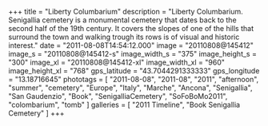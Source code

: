 +++
title = "Liberty Columbarium"
description = "Liberty Columbarium. Senigallia cemetery is a monumental cemetery that dates back to the second half of the 19th century. It covers the slopes of one of the hills that surround the town and walking trough its rows is of visual and historic interest."
date = "2011-08-08T14:54:12.000"
image = "20110808@145412"
image_s = "20110808@145412-s"
image_width_s = "375"
image_height_s = "300"
image_xl = "20110808@145412-xl"
image_width_xl = "960"
image_height_xl = "768"
gps_latitude = "43.7044291333333"
gps_longitude = "13.18716645"
phototags = [ "2011-08-08", "2011-08", "2011", "afternoon", "summer", "cemetery", "Europe", "Italy", "Marche", "Ancona", "Senigallia", "San Gaudenzio", "Book", "SenigalliaCemetery", "SoFoBoMo2011", "colombarium", "tomb" ]
galleries = [ "2011 Timeline", "Book Senigallia Cemetery" ]
+++

